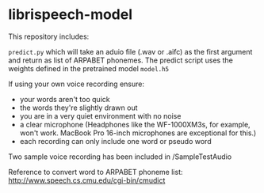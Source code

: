 # librispeech-model

This repository includes:

`predict.py` which will take an aduio file (.wav or .aifc) as the first argument and return as list of ARPABET phonemes.
The predict script uses the weights defined in the pretrained model `model.h5`

If using your own voice recording ensure: 
- your words aren't too quick
- the words they're slightly drawn out
- you are in a very quiet environment with no noise
- a clear microphone (Headphones like the WF-1000XM3s, for example, won't work. MacBook Pro 16-inch microphones are exceptional for this.)
- each recording can only include one word or pseudo word 

Two sample voice recording has been included in /SampleTestAudio

Reference to convert word to ARPABET phoneme list: http://www.speech.cs.cmu.edu/cgi-bin/cmudict
